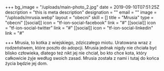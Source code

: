 +++
bg_image = "/uploads/main-photo_2.jpg"
date = 2019-09-10T07:51:25Z
description = "this is meta description"
designation = ""
email = ""
image = "/uploads/mrusia.webp"
layout = "obecni"
skill = []
title = "Mrusia"
type = "obecni"
[[social]]
icon = "tf-ion-social-facebook"
link = "#"
[[social]]
icon = "tf-ion-social-twitter"
link = "#"
[[social]]
icon = "tf-ion-social-linkedin"
link = "#"

+++
Mrusia, to kotka z wiejskiego, zdziczałego miotu. Uratowana wraz z rodzeństwem, które poszło do adopcji. Mrusia jednak nigdy nie chciała być blisko człowieka, dlatego też nikt jej nie chciał, bo kto chce kota, który całkowicie żyje według swoich zasad. Mrusia została z nami i tutaj do końca życia będzie jej dom.